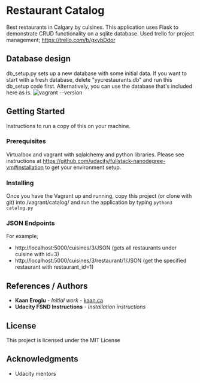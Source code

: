 # Restaurant Catalog
Best restaurants in Calgary by cuisines. 
This application uses Flask to demonstrate CRUD functionality on a sqlite database.
Used trello for project management; https://trello.com/b/gxybDdor

## Database design
db_setup.py sets up a new database with some initial data. If you want to start with a fresh database, delete "yycrestaurants.db" and run this db_setup code first. Alternatively, you can use the database that's included here as is.
![vagrant --version](https://trello-attachments.s3.amazonaws.com/5caab4d54719c833bde0d5e0/946x486/1fea2f09e0853f3d04895b5504bc185d/database.jpg)
## Getting Started

Instructions to run a copy of this on your machine.

### Prerequisites

Virtualbox and vagrant with sqlalchemy and python libraries. Please see instructions at https://github.com/udacity/fullstack-nanodegree-vm#installation to get your environment setup.

### Installing

Once you have the Vagrant up and running, copy this project (or clone with git) into /vagrant/catalog/ and run the application by typing 
`python3 catalog.py`

### JSON Endpoints
For example;
* http://localhost:5000/cuisines/3/JSON (gets all restaurants under cuisine with id=3)
* http://localhost:5000/cuisines/3/restaurant/1/JSON (get the specified restaurant with restaurant_id=1)

## References / Authors

* **Kaan Eroglu** - *Initial work* - [kaan.ca](https://www.kaan.ca)
* **Udacity FSND Instructions** - *Installation instructions*


## License

This project is licensed under the MIT License 

## Acknowledgments

* Udacity mentors

